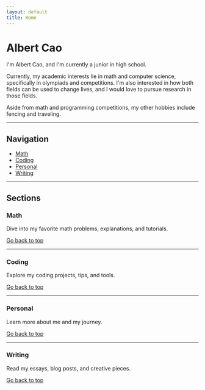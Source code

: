 ```yaml
---
layout: default
title: Home
---
```


# Albert Cao

I'm Albert Cao, and I'm currently a junior in high school.

Currently, my academic interests lie in math and computer science, specifically in olympiads and competitions.
I'm also interested in how both fields can be used to change lives, and I would love to pursue research
in those fields.

Aside from math and programming competitions, my other hobbies include fencing and traveling.

---

## Navigation

<ul class="navbar">
  <li><a href="#math">Math</a></li>
  <li><a href="#coding">Coding</a></li>
  <li><a href="#personal">Personal</a></li>
  <li><a href="#writing">Writing</a></li>
</ul>

---

## Sections

### <a id="math"></a>Math
Dive into my favorite math problems, explanations, and tutorials.

[Go back to top](#)

---

### <a id="coding"></a>Coding
Explore my coding projects, tips, and tools.

[Go back to top](#)

---

### <a id="personal"></a>Personal
Learn more about me and my journey.

[Go back to top](#)

---

### <a id="writing"></a>Writing
Read my essays, blog posts, and creative pieces.

[Go back to top](#)

